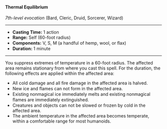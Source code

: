 #### Thermal Equilibrium
*7th-level evocation* (Bard, Cleric, Druid, Sorcerer, Wizard)
___
- **Casting Time:** 1 action
- **Range:** Self (60-foot radius)
- **Components:** V, S, M (a handful of hemp, wool, or ﬂax)
- **Duration:** 1 minute
---
You suppress extremes of temperature in a 60-foot radius. The affected area remains stationary from where you cast this spell. For the duration, the following effects are applied within the affected area:

* All cold damage and all fire damage in the affected area is halved.
* New ice and ﬂames can not form in the affected area.
* Existing nonmagical ice immediately melts and existing nonmagical ﬂames are immediately extinguished.
* Creatures and objects can not be slowed or frozen by cold in the affected area.
* The ambient temperature in the affected area becomes temperate, within a comfortable range for most humanoids.
